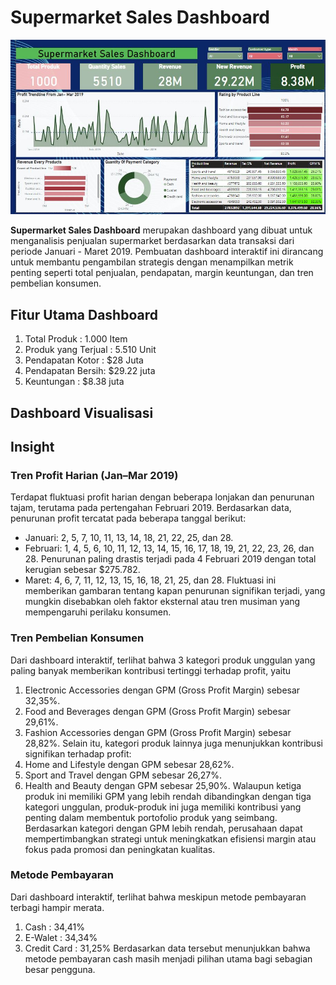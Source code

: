 # Supermarket Sales Dashboard
<p align="center">
  <img src="https://github.com/DinaSuzzete18/Dashboard_Project/blob/main/Img/POWER%20BI.JPG" width="1000"/>
</p>

**Supermarket Sales Dashboard** merupakan dashboard yang dibuat untuk menganalisis penjualan supermarket berdasarkan data transaksi dari periode Januari - Maret 2019. Pembuatan dashboard interaktif ini dirancang untuk membantu pengambilan strategis dengan menampilkan metrik penting seperti total penjualan, pendapatan, margin keuntungan, dan tren pembelian konsumen.

## Fitur Utama Dashboard 
1. Total Produk : 1.000 Item
2. Produk yang Terjual : 5.510 Unit
3. Pendapatan Kotor : $28 Juta
4. Pendapatan Bersih: $29.22 juta
5. Keuntungan  : $8.38 juta
## Dashboard Visualisasi

## Insight
### Tren Profit Harian (Jan–Mar 2019)
Terdapat fluktuasi profit harian dengan beberapa lonjakan dan penurunan tajam, terutama pada pertengahan Februari 2019. Berdasarkan data, penurunan profit tercatat pada beberapa tanggal berikut:
- Januari: 2, 5, 7, 10, 11, 13, 14, 18, 21, 22, 25, dan 28.
- Februari:  1, 4, 5, 6, 10, 11, 12, 13, 14, 15, 16, 17, 18, 19, 21, 22, 23, 26, dan 28. Penurunan paling drastis terjadi pada 4 Februari 2019 dengan total kerugian sebesar $275.782.
- Maret: 4, 6, 7, 11, 12, 13, 15, 16, 18, 21, 25, dan 28.
Fluktuasi ini memberikan gambaran tentang kapan penurunan signifikan terjadi, yang mungkin disebabkan oleh faktor eksternal atau tren musiman yang mempengaruhi perilaku konsumen.


### Tren Pembelian Konsumen 
Dari dashboard interaktif, terlihat bahwa 3 kategori produk unggulan yang paling banyak memberikan kontribusi tertinggi terhadap profit, yaitu
1. Electronic Accessories dengan GPM (Gross Profit Margin) sebesar 32,35%.
2. Food and Beverages dengan GPM (Gross Profit Margin) sebesar 29,61%.
3. Fashion Accessories dengan GPM (Gross Profit Margin) sebesar 28,82%.
Selain itu, kategori produk lainnya juga menunjukkan kontribusi signifikan terhadap profit:
1. Home and Lifestyle dengan GPM sebesar 28,62%.
2. Sport and Travel dengan GPM sebesar 26,27%.
3. Health and Beauty dengan GPM sebesar 25,90%.
Walaupun ketiga produk ini memiliki GPM yang lebih rendah dibandingkan dengan tiga kategori unggulan, produk-produk ini juga memiliki kontribusi yang penting dalam membentuk portofolio produk yang seimbang. Berdasarkan kategori dengan GPM lebih rendah, perusahaan dapat mempertimbangkan strategi untuk meningkatkan efisiensi margin atau fokus pada promosi dan peningkatan kualitas.

### Metode Pembayaran
Dari dashboard interaktif, terlihat bahwa meskipun metode pembayaran terbagi hampir merata.
1. Cash : 34,41%
2. E-Walet : 34,34%
3. Credit Card : 31,25%
Berdasarkan data tersebut menunjukkan bahwa metode pembayaran cash masih menjadi pilihan utama bagi sebagian besar pengguna.

